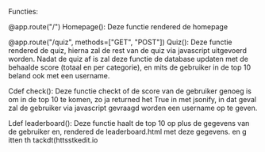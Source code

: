Functies:

@app.route("/")
Homepage():
Deze functie rendered de homepage

@app.route("/quiz", methods=["GET", "POST"])
Quiz():
Deze functie rendered de quiz, hierna zal de rest van de quiz via javascript uitgevoerd worden. Nadat de quiz af is zal deze functie de database updaten met de behaalde score (totaal en per categorie), en mits de gebruiker in de top 10 beland ook met een username. 

Cdef check():
Deze functie checkt of de score van de gebruiker genoeg is om in de top 10 te komen, zo ja returned het True in met jsonify, in dat geval zal de gebruiker via javascript gevraagd worden een username op te geven.

Ldef leaderboard():
Deze functie haalt de top 10 op plus de gegevens van de gebruiker en, rendered de leaderboard.html met deze gegevens.
 en g itten th tackdt(httsstkedit.io
<!--stackedit_data:
eyJoaXN0b3J5IjpbLTc4OTM0MTg3MiwtMTQ3MjgzMzc5NywtMT
UzMjQyMDA2OSwtMTk1NTMxMDUxNV19
-->
